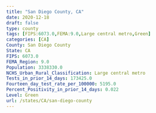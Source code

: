 ```yaml
---
title: "San Diego County, CA"
date: 2020-12-18
draft: false
type: county
tags: [FIPS:6073.0,FEMA:9.0,Large central metro,Green]
categories: [CA]
County: San Diego County
State: CA
FIPS: 6073.0
FEMA_Region: 9.0
Population: 3338330.0
NCHS_Urban_Rural_Classification: Large central metro
Tests_in_prior_14_days: 173425.0
Fourteen_day_test_rate_per_100000: 5195.0
Percent_Positivity_in_prior_14_days: 0.022
Level: Green
url: /states/CA/san-diego-county
---
```



